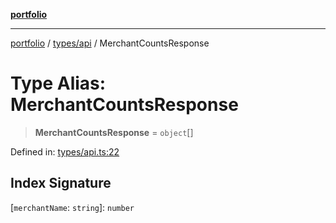 [**portfolio**](../../../README.md)

***

[portfolio](../../../modules.md) / [types/api](../README.md) / MerchantCountsResponse

# Type Alias: MerchantCountsResponse

> **MerchantCountsResponse** = `object`[]

Defined in: [types/api.ts:22](https://github.com/tnorlund/Portfolio/blob/204edeefeec02f4730ae1bd0c2e88dcff756faf5/portfolio/types/api.ts#L22)

## Index Signature

\[`merchantName`: `string`\]: `number`

